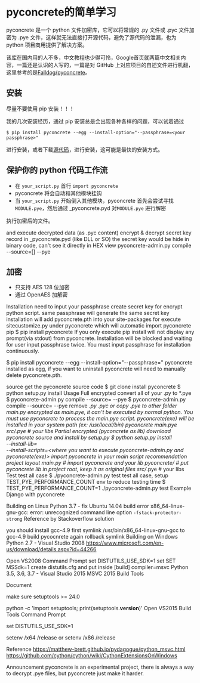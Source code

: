 # pyconcrete的简单学习

pyconcrete 是一个 python 文件加密库，它可以将常规的 .py 文件或 .pyc 文件加密为 .pye 文件，这样就无法直接打开源代码，避免了源代码的泄漏，也为 python 项目商用提供了解决方案。

该库在国内用的人不多，中文教程也少得可怜，Google首页就两篇中文相关内容，一篇还是认识的人写的，一篇是对 GitHub 上对应项目的自述文件进行机翻，这里参考的是[Falldog/pyconcrete](https://github.com/Falldog/pyconcrete)。

## 安装

尽量不要使用 pip 安装！！！

我的几次安装经历，通过 pip 安装总是会出现各种各样的问题，可以试着通过

```shell
$ pip install pyconcrete --egg --install-option="--passphrase=<your passphrase>"
```

进行安装，或者下载[源代码](https://pypi.org/project/pyconcrete/)，进行安装，这可能是最快的安装方式。

## 保护你的 python 代码工作流

- 在 `your_script.py` 首行 `import pyconcrete`
- pyconcrete 将会自动和其他模块挂钩
- 当 `your_script.py` 开始倒入其他模块，pyconcrete 首先会尝试寻找 `MODULE.pye`，然后通过 \_pyconcrete.pyd 对`MODULE.pye` 进行解密

执行加密后的文件。

and execute decrypted data (as .pyc content)
encrypt & decrypt secret key record in _pyconcrete.pyd (like DLL or SO) the secret key would be hide in binary code, can't see it directly in HEX view
pyconcrete-admin.py compile --source=[] --pye


## 加密

- 只支持 AES 128 位加密
- 通过 OpenAES 加解密

Installation
need to input your passphrase create secret key for encrypt python script.
same passphrase will generate the same secret key
installation will add pyconcrete.pth into your site-packages for execute sitecustomize.py under pyconcrete which will automatic import pyconcrete
pip
$ pip install pyconcrete
If you only execute pip install will not display any prompt(via stdout) from pyconcrete. Installation will be blocked and waiting for user input passphrase twice. You must input passphrase for installation continuously.

$ pip install pyconcrete --egg --install-option="--passphrase=<your passphrase>"
pyconcrete installed as egg, if you want to uninstall pyconcrete will need to manually delete pyconcrete.pth.

source
get the pyconcrete source code
$ git clone <pyconcrete repo> <pyconcre dir>
install pyconcrete
$ python setup.py install
Usage
Full encrypted
convert all of your .py to *.pye
$ pyconcrete-admin.py compile --source=<your py script>  --pye
$ pyconcrete-admin.py compile --source=<your py module dir> --pye
remove *.py *.pyc or copy *.pye to other folder
main.py encrypted as main.pye, it can't be executed by normal python. You must use pyconcrete to process the main.pye script. pyconcrete(exe) will be installed in your system path (ex: /usr/local/bin)
pyconcrete main.pye
src/*.pye  # your libs
Partial encrypted (pyconcrete as lib)
download pyconcrete source and install by setup.py
$ python setup.py install \
  --install-lib=<your project path> \
  --install-scripts=<where you want to execute pyconcrete-admin.py and pyconcrete(exe)>
import pyconcrete in your main script
recommendation project layout
main.py       # import pyconcrete and your lib
pyconcrete/*  # put pyconcrete lib in project root, keep it as original files
src/*.pye     # your libs
Test
test all case
$ ./pyconcrete-admin.py test
test all case, setup TEST_PYE_PERFORMANCE_COUNT env to reduce testing time
$ TEST_PYE_PERFORMANCE_COUNT=1 ./pyconcrete-admin.py test
Example
Django with pyconcrete

Building on Linux
Python 3.7 - fix Ubuntu 14.04 build error
x86_64-linux-gnu-gcc: error: unrecognized command line option `-fstack-protector-strong`
Reference by Stackoverflow solution

you should install gcc-4.9 first
symlink /usr/bin/x86_64-linux-gnu-gcc to gcc-4.9
build pycocnrete again
rollback symlink
Building on Windows
Python 2.7 - Visual Studio 2008
https://www.microsoft.com/en-us/download/details.aspx?id=44266

Open VS2008 Command Prompt
set DISTUTILS_USE_SDK=1
set SET MSSdk=1
create distutils.cfg and put inside
[build]
compiler=msvc
Python 3.5, 3.6, 3.7 - Visual Studio 2015
MSVC 2015 Build Tools

Document

make sure setuptools >= 24.0

python -c 'import setuptools; print(setuptools.__version__)'
Open VS2015 Build Tools Command Prompt

set DISTUTILS_USE_SDK=1

setenv /x64 /release or setenv /x86 /release

Reference
https://matthew-brett.github.io/pydagogue/python_msvc.html https://github.com/cython/cython/wiki/CythonExtensionsOnWindows

Announcement
pyconcrete is an experimental project, there is always a way to decrypt .pye files, but pyconcrete just make it harder.